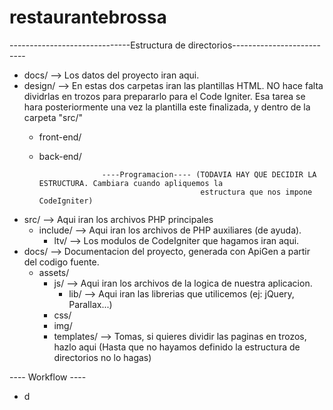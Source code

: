 restaurantebrossa
=================
------------------------------Estructura de directorios--------------------------
  
  - docs/ --> Los datos del proyecto iran aqui.
  - design/ --> En estas dos carpetas iran las plantillas HTML. NO hace falta dividrlas en trozos para prepararlo
                para el Code Igniter. Esa tarea se hara posteriormente una vez la plantilla este finalizada, y dentro de                  la carpeta "src/"
    - front-end/
    - back-end/
  
                        ----Programacion---- (TODAVIA HAY QUE DECIDIR LA ESTRUCTURA. Cambiara cuando apliquemos la
                                              estructura que nos impone CodeIgniter)

  - src/ --> Aqui iran los archivos PHP principales
    - include/ --> Aqui iran los archivos de PHP auxiliares (de ayuda).
      - ltv/ --> Los modulos de CodeIgniter que hagamos iran aqui. 
  - docs/ --> Documentacion del proyecto, generada con ApiGen a partir del codigo fuente.
    - assets/
      - js/ --> Aqui iran los archivos de la logica de nuestra aplicacion.
        - lib/ --> Aqui iran las librerias que utilicemos (ej: jQuery, Parallax...)
      - css/
      - img/
      - templates/ --> Tomas, si quieres dividir las paginas en trozos, hazlo aqui (Hasta que no hayamos definido la estructura de directorios no lo hagas)



---- Workflow ----
    
  - d
